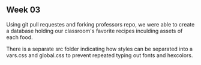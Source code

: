 ## Week 03

Using git pull requestes and forking professors repo, we were able to create a database holding our classroom's favorite recipes inculding assets of each food. 

There is a separate src folder indicating how styles can be separated into a vars.css and global.css to prevent repeated typing out fonts and hexcolors. 
